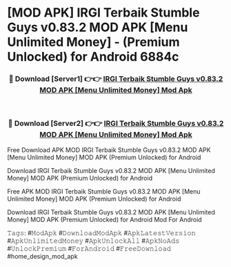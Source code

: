 # [MOD APK] IRGI Terbaik Stumble Guys v0.83.2 MOD APK [Menu Unlimited Money]  - (Premium Unlocked) for Android 6884c



<div align="center">
<h3>🔴 Download [Server1] 👉👉 <a href="https://momento.my/?title=IRGI_Terbaik_Stumble_Guys_v0.83.2_MOD_APK_[Menu_Unlimited_Money]_">IRGI Terbaik Stumble Guys v0.83.2 MOD APK [Menu Unlimited Money]  Mod Apk</a></h3><br>

<h3>🔴 Download [Server2] 👉👉 <a href="https://momento.my/?title=IRGI_Terbaik_Stumble_Guys_v0.83.2_MOD_APK_[Menu_Unlimited_Money]_">IRGI Terbaik Stumble Guys v0.83.2 MOD APK [Menu Unlimited Money]  Mod Apk</a></h3>
</div>



Free Download APK MOD IRGI Terbaik Stumble Guys v0.83.2 MOD APK [Menu Unlimited Money]  MOD APK (Premium Unlocked) for Android

Download IRGI Terbaik Stumble Guys v0.83.2 MOD APK [Menu Unlimited Money]  MOD APK (Premium Unlocked) for Android

Free APK MOD IRGI Terbaik Stumble Guys v0.83.2 MOD APK [Menu Unlimited Money]  MOD APK (Premium Unlocked) for Android

Download IRGI Terbaik Stumble Guys v0.83.2 MOD APK [Menu Unlimited Money]  MOD APK (Premium Unlocked) for Android Mod For Android

𝚃𝚊𝚐𝚜: #𝙼𝚘𝚍𝙰𝚙𝚔 #𝙳𝚘𝚠𝚗𝚕𝚘𝚊𝚍𝙼𝚘𝚍𝙰𝚙𝚔 #𝙰𝚙𝚔𝙻𝚊𝚝𝚎𝚜𝚝𝚅𝚎𝚛𝚜𝚒𝚘𝚗 #𝙰𝚙𝚔𝚄𝚗𝚕𝚒𝚖𝚒𝚝𝚎𝚍𝙼𝚘𝚗𝚎𝚢 #𝙰𝚙𝚔𝚄𝚗𝚕𝚘𝚌𝚔𝙰𝚕𝚕 #𝙰𝚙𝚔𝙽𝚘𝙰𝚍𝚜 #𝚄𝚗𝚕𝚘𝚌𝚔𝙿𝚛𝚎𝚖𝚒𝚞𝚖 #𝙵𝚘𝚛𝙰𝚗𝚍𝚛𝚘𝚒𝚍 #𝙵𝚛𝚎𝚎𝙳𝚘𝚠𝚗𝚕𝚘𝚊𝚍 #home_design_mod_apk
